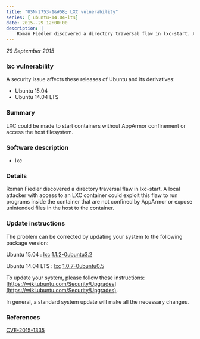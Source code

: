 ```yaml
---
title: "USN-2753-1&#58; LXC vulnerability"
series: [ ubuntu-14.04-lts]
date: 2015--29 12:00:00
description: |
    Roman Fiedler discovered a directory traversal flaw in lxc-start. A local attacker with access to an LXC container could exploit this flaw to run programs inside the container that are not confined by AppArmor or expose unintended files in the host to the container. 
--- 
```

 
 

*29 September 2015*

### lxc vulnerability

A security issue affects these releases of Ubuntu and its derivatives:

* Ubuntu 15.04
* Ubuntu 14.04 LTS

### Summary

LXC could be made to start containers without AppArmor confinement or access the host filesystem.

### Software description

* lxc 

### Details

Roman Fiedler discovered a directory traversal flaw in lxc-start. A local attacker with access to an LXC container could exploit this flaw to run programs inside the container that are not confined by AppArmor or expose unintended files in the host to the container. 

### Update instructions

The problem can be corrected by updating your system to the following package version:

Ubuntu 15.04
 : [lxc](https://launchpad.net/ubuntu/+source/lxc) <span> [1.1.2-0ubuntu3.2](https://launchpad.net/ubuntu/+source/lxc/1.1.2-0ubuntu3.2) </span> 

Ubuntu 14.04 LTS
 : [lxc](https://launchpad.net/ubuntu/+source/lxc) <span> [1.0.7-0ubuntu0.5](https://launchpad.net/ubuntu/+source/lxc/1.0.7-0ubuntu0.5) </span> 

To update your system, please follow these instructions: [https://wiki.ubuntu.com/Security/Upgrades](https://wiki.ubuntu.com/Security/Upgrades).

In general, a standard system update will make all the necessary changes. 

### References

 
 [CVE-2015-1335](http://people.ubuntu.com/~ubuntu-security/cve/CVE-2015-1335)
 

